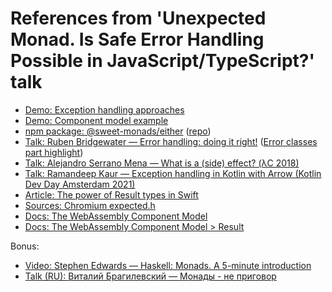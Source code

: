 # References from 'Unexpected Monad. Is Safe Error Handling Possible in JavaScript/TypeScript?' talk

- [Demo: Exception handling approaches](https://github.com/DmitryMakhnev/JSConf-Budapest-2024-demo)
- [Demo: Component model example](https://github.com/JSMonk/component-model-example)
- [npm package: @sweet-monads/either](https://npmjs.com/package/@sweet-monads/either) ([repo](https://github.com/JSMonk/sweet-monads/tree/master))
- [Talk: Ruben Bridgewater — Error handling: doing it right!](https://www.youtube.com/watch?v=bJ3glfA-jqo)
([Error classes part highlight](https://www.youtube.com/watch?v=bJ3glfA-jqo&t=1584s))
- [Talk: Alejandro Serrano Mena — What is a (side) effect? (λC 2018)](https://www.youtube.com/watch?v=7xAaVZD8hpQ)
- [Talk: Ramandeep Kaur — Exception handling in Kotlin with Arrow (Kotlin Dev Day Amsterdam 2021)](https://www.youtube.com/watch?v=ipF540mBG9w)
- [Article: The power of Result types in Swift](https://www.swiftbysundell.com/articles/the-power-of-result-types-in-swift/)
- [Sources: Chromium expected.h](https://source.chromium.org/chromium/chromium/src/+/main:base/types/expected.h;l=1;drc=071a85757d9d95316f83f50e1fe087a6d87908f9;bpv=1;bpt=0)
- [Docs: The WebAssembly Component Model](https://component-model.bytecodealliance.org/)
- [Docs: The WebAssembly Component Model > Result](https://component-model.bytecodealliance.org/design/wit.html#results)

Bonus:
- [Video: Stephen Edwards — Haskell: Monads. A 5-minute introduction](https://www.youtube.com/watch?v=_Gk_lwhJMzk)
- [Talk (RU): Виталий Брагилевский — Монады - не приговор](https://www.youtube.com/watch?v=IkXg_mjNgG4) 
